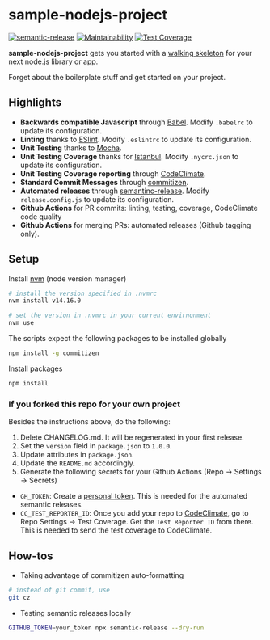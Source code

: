 # sample-nodejs-project

[![semantic-release](https://img.shields.io/badge/%20%20%F0%9F%93%A6%F0%9F%9A%80-semantic--release-e10079.svg)](https://github.com/semantic-release/semantic-release)
[![Maintainability](https://api.codeclimate.com/v1/badges/302ed2e8c61f4303e378/maintainability)](https://codeclimate.com/github/elfrank/sample-nodejs-project/maintainability)
[![Test Coverage](https://api.codeclimate.com/v1/badges/302ed2e8c61f4303e378/test_coverage)](https://codeclimate.com/github/elfrank/sample-nodejs-project/test_coverage)

**sample-nodejs-project** gets you started with a [walking skeleton](https://www.henricodolfing.com/2018/04/start-your-project-with-walking-skeleton.html) for your next node.js library or app.

Forget about the boilerplate stuff and get started on your project.

## Highlights
* **Backwards compatible Javascript** through [Babel](https://babeljs.io/). Modify `.babelrc` to update its configuration.
* **Linting** thanks to [ESlint](http://eslint.org/). Modify `.eslintrc` to update its configuration.
* **Unit Testing** thanks to [Mocha](https://mochajs.org/).
* **Unit Testing Coverage** thanks for [Istanbul](https://github.com/istanbuljs/nyc). Modify `.nycrc.json` to update its configuration.
* **Unit Testing Coverage reporting** through [CodeClimate](https://codeclimate.com/).
* **Standard Commit Messages** through [commitizen](https://github.com/commitizen/cz-cli).
* **Automated releases** through [semantinc-release](https://github.com/semantic-release/semantic-release). Modify `release.config.js` to update its configuration.
* **Github Actions** for PR commits: linting, testing, coverage, CodeClimate code quality
* **Github Actions** for merging PRs: automated releases (Github tagging only).

## Setup

Install [nvm](https://github.com/nvm-sh/nvm) (node version manager)
```bash
# install the version specified in .nvmrc
nvm install v14.16.0

# set the version in .nvmrc in your current envirnonment
nvm use
```

The scripts expect the following packages to be installed globally
```bash
npm install -g commitizen
```

Install packages
```bash
npm install
```

### If you forked this repo for your own project
Besides the instructions above, do the following:
1. Delete CHANGELOG.md. It will be regenerated in your first release.
2. Set the `version` field in `package.json` to `1.0.0`.
3. Update attributes in `package.json`.
4. Update the `README.md` accordingly.
5. Generate the following secrets for your Github Actions (Repo -> Settings -> Secrets)
  * `GH_TOKEN`: Create a [personal token](https://docs.github.com/en/github/authenticating-to-github/creating-a-personal-access-token). This is needed for the automated semantic releases.
  * `CC_TEST_REPORTER_ID`: Once you add your repo to [CodeClimate](https://codeclimate.com/), go to Repo Settings -> Test Coverage. Get the `Test Reporter ID` from there. This is needed to send the test coverage to CodeClimate.

## How-tos
* Taking advantage of commitizen auto-formatting
```bash
# instead of git commit, use
git cz
```

* Testing semantic releases locally
```bash
GITHUB_TOKEN=your_token npx semantic-release --dry-run
```